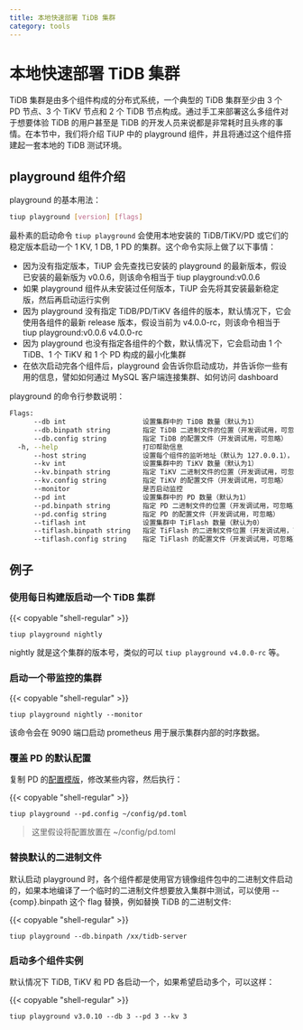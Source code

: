 ```yaml
---
title: 本地快速部署 TiDB 集群
category: tools
---
```


# 本地快速部署 TiDB 集群

TiDB 集群是由多个组件构成的分布式系统，一个典型的 TiDB 集群至少由 3 个 PD 节点、3 个 TiKV 节点和 2 个 TiDB 节点构成。通过手工来部署这么多组件对于想要体验 TiDB 的用户甚至是 TiDB 的开发人员来说都是非常耗时且头疼的事情。在本节中，我们将介绍 TiUP 中的 playground 组件，并且将通过这个组件搭建起一套本地的 TiDB 测试环境。

## playground 组件介绍

playground 的基本用法：

```bash
tiup playground [version] [flags]
```

最朴素的启动命令 `tiup playground` 会使用本地安装的 TiDB/TiKV/PD 或它们的稳定版本启动一个 1 KV, 1 DB, 1 PD 的集群。这个命令实际上做了以下事情：
- 因为没有指定版本，TiUP 会先查找已安装的 playground 的最新版本，假设已安装的最新版为 v0.0.6，则该命令相当于 tiup playground:v0.0.6
- 如果 playground 组件从未安装过任何版本，TiUP 会先将其安装最新稳定版，然后再启动运行实例
- 因为 playground 没有指定 TiDB/PD/TiKV 各组件的版本，默认情况下，它会使用各组件的最新 release 版本，假设当前为 v4.0.0-rc，则该命令相当于 tiup playground:v0.0.6 v4.0.0-rc
- 因为 playground 也没有指定各组件的个数，默认情况下，它会启动由 1 个 TiDB、1 个 TiKV 和 1 个 PD 构成的最小化集群
- 在依次启动完各个组件后，playground 会告诉你启动成功，并告诉你一些有用的信息，譬如如何通过 MySQL 客户端连接集群、如何访问 dashboard

playground 的命令行参数说明：

```bash
Flags:
      --db int                   设置集群中的 TiDB 数量（默认为1）
      --db.binpath string        指定 TiDB 二进制文件的位置（开发调试用，可忽略）
      --db.config string         指定 TiDB 的配置文件（开发调试用，可忽略）
  -h, --help                     打印帮助信息
      --host string              设置每个组件的监听地址（默认为 127.0.0.1），如果要提供给别的电脑访问，可设置为 0.0.0.0
      --kv int                   设置集群中的 TiKV 数量（默认为1）
      --kv.binpath string        指定 TiKV 二进制文件的位置（开发调试用，可忽略）
      --kv.config string         指定 TiKV 的配置文件（开发调试用，可忽略）
      --monitor                  是否启动监控
      --pd int                   设置集群中的 PD 数量（默认为1）
      --pd.binpath string        指定 PD 二进制文件的位置（开发调试用，可忽略）
      --pd.config string         指定 PD 的配置文件（开发调试用，可忽略）
      --tiflash int              设置集群中 TiFlash 数量（默认为0）
      --tiflash.binpath string   指定 TiFlash 的二进制文件位置（开发调试用，可忽略）
      --tiflash.config string    指定 TiFlash 的配置文件（开发调试用，可忽略）
```

## 例子

### 使用每日构建版启动一个 TiDB 集群

{{< copyable "shell-regular" >}}

```shell
tiup playground nightly
```

nightly 就是这个集群的版本号，类似的可以 `tiup playground v4.0.0-rc` 等。

### 启动一个带监控的集群

{{< copyable "shell-regular" >}}

```shell
tiup playground nightly --monitor
```

该命令会在 9090 端口启动 prometheus 用于展示集群内部的时序数据。

### 覆盖 PD 的默认配置

复制 PD 的[配置模版](https://github.com/pingcap/pd/blob/master/conf/config.toml)，修改某些内容，然后执行：

{{< copyable "shell-regular" >}}

```shell
tiup playground --pd.config ~/config/pd.toml
```

> 这里假设将配置放置在 ~/config/pd.toml

### 替换默认的二进制文件

默认启动 playground 时，各个组件都是使用官方镜像组件包中的二进制文件启动的，如果本地编译了一个临时的二进制文件想要放入集群中测试，可以使用 --{comp}.binpath 这个 flag 替换，例如替换 TiDB 的二进制文件:

{{< copyable "shell-regular" >}}

```shell
tiup playground --db.binpath /xx/tidb-server 
```

### 启动多个组件实例

默认情况下 TiDB, TiKV 和 PD 各启动一个，如果希望启动多个，可以这样：

{{< copyable "shell-regular" >}}

```shell
tiup playground v3.0.10 --db 3 --pd 3 --kv 3
```